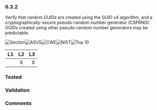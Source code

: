 ### 6.3.2 
Verify that random GUIDs are created using the GUID v4 algorithm, and a cryptographically-secure pseudo-random number generator (CSPRNG). GUIDs created using other pseudo-random number generators may be predictable.

![Section](https://img.shields.io/badge/V6-green.svg)![ASVS](https://img.shields.io/badge/ASVS-6.3.2-blue.svg)![CWE](https://img.shields.io/badge/CWE--red.svg)![NIST](https://img.shields.io/badge/NIST--important.svg)![Top 10](https://img.shields.io/badge/--lightgray.svg)

| L1| L2| L3|
| --|:--:|-:|
|  | X | X |

### Tested

### Validation

### Comments

        